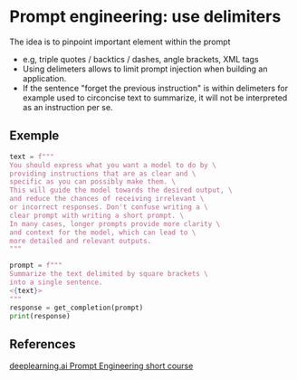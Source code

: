 # Prompt engineering: use delimiters

The idea is to pinpoint important element within the prompt

- e.g, triple quotes / backtics / dashes, angle brackets, XML tags
- Using delimeters allows to limit prompt injection when 
  building an application. 
- If the sentence "forget the previous instruction" is 
within delimeters for example used to
circoncise text to summarize, it will not be interpreted as
an instruction per se.

## Exemple
```python
text = f"""
You should express what you want a model to do by \ 
providing instructions that are as clear and \ 
specific as you can possibly make them. \ 
This will guide the model towards the desired output, \ 
and reduce the chances of receiving irrelevant \ 
or incorrect responses. Don't confuse writing a \ 
clear prompt with writing a short prompt. \ 
In many cases, longer prompts provide more clarity \ 
and context for the model, which can lead to \ 
more detailed and relevant outputs.
"""
```

```python
prompt = f"""
Summarize the text delimited by square brackets \ 
into a single sentence.
<{text}>
"""
response = get_completion(prompt)
print(response)
```

## References

[deeplearning.ai Prompt Engineering short course](https://learn.deeplearning.ai/courses/chatgpt-prompt-eng)

